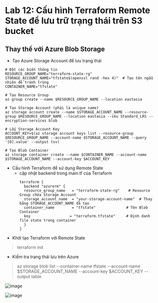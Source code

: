# Lab 12: Cấu hình Terraform Remote State để lưu trữ trạng thái trên S3 bucket
## Thay thế với Azure Blob Storage
* Tạo Azure Storage Account để lưu trạng thái
```
# Đặt các biến thông tin
RESOURCE_GROUP_NAME="terraform-state-rg"
STORAGE_ACCOUNT_NAME="tfstate$(openssl rand -hex 4)"  # Tạo tên ngẫu nhiên để tránh trùng
CONTAINER_NAME="tfstate"

# Tạo Resource Group
az group create --name $RESOURCE_GROUP_NAME --location eastasia

# Tạo Storage Account (phải là unique name)
az storage account create --name $STORAGE_ACCOUNT_NAME --resource-group $RESOURCE_GROUP_NAME --location eastasia --sku Standard_LRS --encryption-services blob

# Lấy Storage Account Key
ACCOUNT_KEY=$(az storage account keys list --resource-group $RESOURCE_GROUP_NAME --account-name $STORAGE_ACCOUNT_NAME --query '[0].value' --output tsv)

# Tạo Blob Container
az storage container create --name $CONTAINER_NAME --account-name $STORAGE_ACCOUNT_NAME --account-key $ACCOUNT_KEY
```
* Cấu hình Terraform để sử dụng Remote State
  * cập nhật backend trong main.tf của Terraform
    ```
    terraform {
      backend "azurerm" {
      resource_group_name   = "terraform-state-rg"    # Resource Group chứa Storage Account
      storage_account_name  = "your-storage-account-name"  # Thay bằng STORAGE_ACCOUNT_NAME đã tạo
      container_name        = "tfstate"              # Tên Blob Container
      key                  = "terraform.tfstate"     # Định danh file state trong container
      }
    }
    ```
* Khởi tạo Terraform với Remote State
>terraform init

* Kiểm tra trạng thái lưu trên Azure
>az storage blob list --container-name tfstate --account-name $STORAGE_ACCOUNT_NAME --account-key $ACCOUNT_KEY --output table

![image](https://github.com/user-attachments/assets/1e59550e-87c8-4273-acfc-3716b9da5d7c)

![image](https://github.com/user-attachments/assets/f6d11992-22fd-4877-9acb-32522b0714aa)

